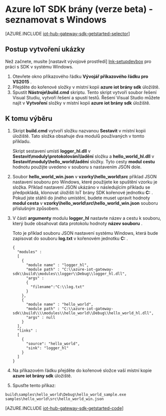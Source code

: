 <properties
    pageTitle="Začínáme s SDK IoT centrální brány | Microsoft Azure"
    description="Znázornění klíčové koncepty, že je třeba porozumět při použití SDK brány IoT Azure pomocí Windows Azure návodu IoT brány SDK."
    services="iot-hub"
    documentationCenter=""
    authors="chipalost"
    manager="timlt"
    editor=""/>

<tags
     ms.service="iot-hub"
     ms.devlang="cpp"
     ms.topic="article"
     ms.tgt_pltfrm="na"
     ms.workload="na"
     ms.date="08/25/2016"
     ms.author="andbuc"/>


# <a name="azure-iot-gateway-sdk-beta---get-started-using-windows"></a>Azure IoT SDK brány (verze beta) - seznamovat s Windows

[AZURE.INCLUDE [iot-hub-gateway-sdk-getstarted-selector](../../includes/iot-hub-gateway-sdk-getstarted-selector.md)]

## <a name="how-to-build-the-sample"></a>Postup vytvoření ukázky

Než začnete, musíte [nastavit vývojové prostředí] [ lnk-setupdevbox] pro práci s SDK v systému Windows.

1. Otevřete okno příkazového řádku **Vývojář příkazového řádku pro VS2015** .
2. Přejděte do kořenové složky v místní kopii **azure iot brány sdk** úložiště.
3. Spustit **Nástroje\\build.cmd** skriptu. Tento skript vytvoří soubor řešení Visual Studiu, vytvoří řešení a spustí testů. Řešení Visual Studio můžete najít v **Vytvoření** složky v místní kopii **azure iot brány sdk** úložiště.

## <a name="how-to-run-the-sample"></a>K tomu výběru

1. Skript **build.cmd** vytvoří složku nazvanou **Sestavit** v místní kopii úložiště. Tato složka obsahuje dva modulů používaných v tomto příkladu.

    Skript sestavení umístí **logger_hl.dll** v **Sestavit\\moduly\\protokolování\\ladění** složku a **hello_world_hl.dll** v **Sestavit\\moduly\\hello_world\\ladění** složky. Tyto cesty **modul cestu** hodnotu použijte uvedeno v souboru s nastavením JSON dole.

2. Soubor **hello_world_win.json** v **vzorky\\hello_world\\src** příklad JSON nastavení souboru pro Windows, které použijete ke spuštění vzorku je složka. Příklad nastavení JSON ukázáno v následujícím příkladu se předpokládá, klonovat úložišti IoT brány SDK kořenové jednotku **C:** . Pokud jste stáhli do jiného umístění, budete muset upravit hodnoty **modul cesta** v **vzorky\\hello_world\\src\\hello_world_win.json** souboru příslušným způsobem.

3. V části **argumenty** modulu **logger_hl** nastavte název a cestu k souboru, který bude obsahovat data protokolu hodnoty **název souboru** .

    Toto je příklad souboru JSON nastavení systému Windows, která bude zapisovat do souboru **log.txt** v kořenovém jednotku **C:** .

    ```
    {
      "modules" :
      [
        {
          "module name" : "logger_hl",
          "module path" : "C:\\azure-iot-gateway-sdk\\build\\modules\\logger\\Debug\\logger_hl.dll",
          "args" : 
          {
            "filename":"C:\\log.txt"
          }
        },
        {
          "module name" : "hello_world",
          "module path" : "C:\\azure-iot-gateway-sdk\\build\\\\modules\\hello_world\\Debug\\hello_world_hl.dll",
          "args" : null
        }
      ],
      "links" :
      [
        {
          "source": "hello_world",
          "sink": "logger_hl"
        }
      ]
    }
    ```

3. Na příkazovém řádku přejděte do kořenové složce vaší místní kopie **azure iot brány sdk** úložiště.
4. Spusťte tento příkaz:
  
  ```
  build\samples\hello_world\Debug\hello_world_sample.exe samples\hello_world\src\hello_world_win.json
  ```

[AZURE.INCLUDE [iot-hub-gateway-sdk-getstarted-code](../../includes/iot-hub-gateway-sdk-getstarted-code.md)]

<!-- Links -->
[lnk-setupdevbox]: https://github.com/Azure/azure-iot-gateway-sdk/blob/master/doc/devbox_setup.md